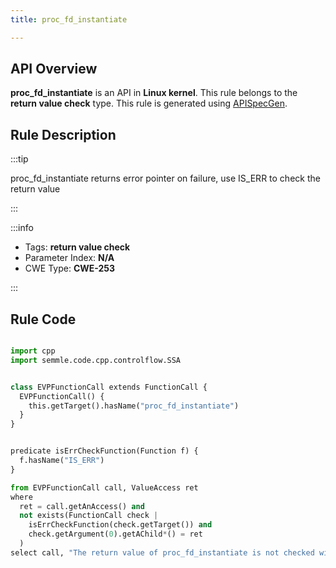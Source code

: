```yaml
---
title: proc_fd_instantiate

---
```



## API Overview
**proc_fd_instantiate** is an API in **Linux kernel**. This rule belongs to the **return value check** type. This rule is generated using [APISpecGen](../../tools/APISpecGen).
## Rule Description

:::tip

proc_fd_instantiate returns error pointer on failure, use IS_ERR to check the return value

:::

:::info

- Tags: **return value check**
- Parameter Index: **N/A**
- CWE Type: **CWE-253**

:::

## Rule Code
```python

import cpp
import semmle.code.cpp.controlflow.SSA


class EVPFunctionCall extends FunctionCall {
  EVPFunctionCall() {
    this.getTarget().hasName("proc_fd_instantiate")
  }
}


predicate isErrCheckFunction(Function f) {
  f.hasName("IS_ERR") 
}

from EVPFunctionCall call, ValueAccess ret
where
  ret = call.getAnAccess() and
  not exists(FunctionCall check |
    isErrCheckFunction(check.getTarget()) and
    check.getArgument(0).getAChild*() = ret
  )
select call, "The return value of proc_fd_instantiate is not checked with IS_ERR."
    
```